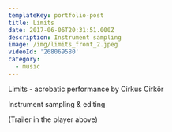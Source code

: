 ```yaml
---
templateKey: portfolio-post
title: Limits
date: 2017-06-06T20:31:51.000Z
description: Instrument sampling
image: /img/limits_front_2.jpeg
videoId: '268069580'
category:
  - music
---
```

Limits - acrobatic performance by Cirkus Cirkör

Instrument sampling & editing

(Trailer in the player above)
